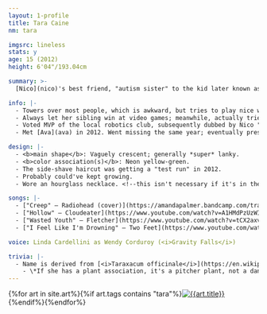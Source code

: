 ```yaml
---
layout: 1-profile
title: Tara Caine
nm: tara

imgsrc: lineless
stats: y
age: 15 (2012)
height: 6'04"/193.04cm

summary: >-
  [Nico](nico)'s best friend, "autism sister" to the kid later known as [Vexus](vexus), and general chill teen trying not to freak out about college or life or her friends' crises or whatever.

info: |-
  - Towers over most people, which is awkward, but tries to play nice with everyone. Evidently had some issues that weren't being addressed.
  - Always let her sibling win at video games; meanwhile, actually tried to beat Nico sometimes, but rarely succeeded. Often heard in the background of Nico's vines saying some variation of "dude, don't do it" (while filming and laughing).
  - Voted MVP of the local robotics club, subsequently dubbed by Nico "the nerdiest nerd of all the nerds" (playfully derogatory).
  - Met [Ava](ava) in 2012. Went missing the same year; eventually presumed dead by suicide.

design: |-
  - <b>main shape</b>: Vaguely crescent; generally *super* lanky.
  - <b>color association(s)</b>: Neon yellow-green.
  - The side-shave haircut was getting a "test run" in 2012.
  - Probably could've kept growing.
  - Wore an hourglass necklace. <!--this isn't necessary if it's in the art-->

songs: |-
  - ["Creep" – Radiohead (cover)](https://amandapalmer.bandcamp.com/track/creep-live-in-prague)
  - ["Hollow" – Cloudeater](https://www.youtube.com/watch?v=A1HMdPzUzWI)
  - ["Wasted Youth" – Fletcher](https://www.youtube.com/watch?v=tCX2axvbE4o)
  - ["I Feel Like I'm Drowning" – Two Feet](https://www.youtube.com/watch?v=0HLIMp2rkFc)

voice: Linda Cardellini as Wendy Corduroy (<i>Gravity Falls</i>)

trivia: |-
  - Name is derived from [<i>Taraxacum officinale</i>](https://en.wikipedia.org/wiki/Taraxacum_officinale) and an anagram of "-cenia" (from [<i>Sarracenia flava</i>](https://en.wikipedia.org/wiki/Sarracenia_flava)).
    - \*If she has a plant association, it's a pitcher plant, not a dandelion.
---	
```

<div id="gallery">{%for art in site.art%}{%if art.tags contains "tara"%}<a href="{%include url.html%}/{{art.url}}"><img src="{%include url.html%}/assets/img/art/{{art.date|date:"%F"}}-tn{%if art.multi%}-{{page.nm}}{%endif%}.jpg" alt="{{art.title}}"/></a>{%endif%}{%endfor%}</div>
